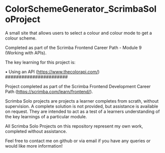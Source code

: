# ColorSchemeGenerator_ScrimbaSoloProject
A small site that allows users to select a colour and colour mode to get a colour scheme.

Completed as part of the Scrimba Frontend Career Path - Module 9 (Working with APIs).

The key learning for this project is:

• Using an API (https://www.thecolorapi.com/)
#######################

Project completed as part of the Scrimba Frontend Development Career Path (https://scrimba.com/learn/frontend/).

Scrimba Solo projects are projects a learner completes from scrath, without supervision. A complete solution is not provided, but assistance is available on request. They are intended to act as a test of a learners understanding of the key learnings of a particular module.

All Scrimba Solo Projects on this repository represent my own work, completed without assistance.

Feel free to contact me on github or via email if you have any queries or would like more information!
